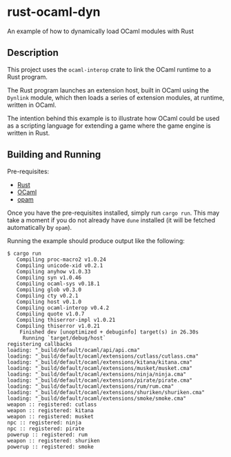 # rust-ocaml-dyn

An example of how to dynamically load OCaml modules with Rust

## Description

This project uses the `ocaml-interop` crate to link the OCaml runtime to a Rust
program.

The Rust program launches an extension host, built in OCaml using the `Dynlink`
module, which then loads a series of extension modules, at runtime, written in
OCaml.

The intention behind this example is to illustrate how OCaml could be used as a
scripting language for extending a game where the game engine is written in
Rust.

## Building and Running

Pre-requisites:

- [Rust](https://rustup.rs/)
- [OCaml](https://ocaml.org/docs/install.html)
- [opam](https://opam.ocaml.org/doc/Install.html)

Once you have the pre-requisites installed, simply run `cargo run`. This may
take a moment if you do not already have `dune` installed (it will be fetched
automatically by `opam`).

Running the example should produce output like the following:

```
$ cargo run
   Compiling proc-macro2 v1.0.24
   Compiling unicode-xid v0.2.1
   Compiling anyhow v1.0.33
   Compiling syn v1.0.46
   Compiling ocaml-sys v0.18.1
   Compiling glob v0.3.0
   Compiling cty v0.2.1
   Compiling host v0.1.0
   Compiling ocaml-interop v0.4.2
   Compiling quote v1.0.7
   Compiling thiserror-impl v1.0.21
   Compiling thiserror v1.0.21
    Finished dev [unoptimized + debuginfo] target(s) in 26.30s
     Running `target/debug/host`
registering callbacks
loading: "_build/default/ocaml/api/api.cma"
loading: "_build/default/ocaml/extensions/cutlass/cutlass.cma"
loading: "_build/default/ocaml/extensions/kitana/kitana.cma"
loading: "_build/default/ocaml/extensions/musket/musket.cma"
loading: "_build/default/ocaml/extensions/ninja/ninja.cma"
loading: "_build/default/ocaml/extensions/pirate/pirate.cma"
loading: "_build/default/ocaml/extensions/rum/rum.cma"
loading: "_build/default/ocaml/extensions/shuriken/shuriken.cma"
loading: "_build/default/ocaml/extensions/smoke/smoke.cma"
weapon :: registered: cutlass
weapon :: registered: kitana
weapon :: registered: musket
npc :: registered: ninja
npc :: registered: pirate
powerup :: registered: rum
weapon :: registered: shuriken
powerup :: registered: smoke
```
